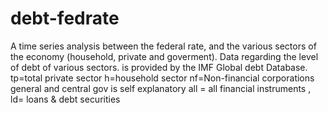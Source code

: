 # debt-fedrate
A time series analysis between the federal rate, and the various sectors of the economy (household, private and goverment). Data regarding the level of debt of various sectors.
is provided by the IMF Global debt Database.
tp=total private sector
h=household sector
nf=Non-financial corporations
general and central gov is self explanatory
all = all financial instruments , ld= loans & debt securities
